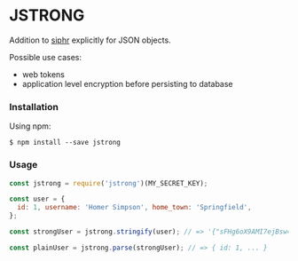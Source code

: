 JSTRONG
=======

Addition to [siphr](https://github.com/davidpaulhunt/siphr) explicitly for JSON objects.

Possible use cases:
* web tokens
* application level encryption before persisting to database

### Installation

Using npm:
```
$ npm install --save jstrong
```

### Usage

```js
const jstrong = require('jstrong')(MY_SECRET_KEY);

const user = {
  id: 1, username: 'Homer Simpson', home_town: 'Springfield',
};

const strongUser = jstrong.stringify(user); // => '{"sFHg6oX9AMI7ejBsw==":"v7Shp9Tylui==",...}'

const plainUser = jstrong.parse(strongUser); // => { id: 1, ... }
```
